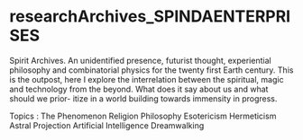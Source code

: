 # researchArchives_SPINDAENTERPRISES

Spirit Archives. 
An unidentified presence, futurist thought, experiential philosophy and combinatorial physics for the twenty first Earth century. 
This is the outpost, here I explore the interrelation between the spiritual, magic and technology from the beyond. What does it say about us and what should we prior-
itize in a world building towards immensity in progress. 

Topics :
The Phenomenon 
Religion
Philosophy
Esotericism
Hermeticism
Astral Projection
Artificial Intelligence
Dreamwalking 
